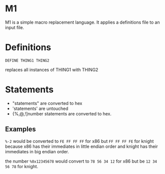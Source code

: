 # M1

M1 is a simple macro replacement language. It applies a definitions file to an input file.

# Definitions

```
DEFINE THING1 THING2
```

replaces all instances of THING1 with THING2

# Statements

* "statements" are converted to hex
* 'statements' are untouched
* {%,@,!]number statements are converted to hex.

## Examples

`%-2` would be converted to `FE FF FF FF` for x86 but `FF FF FF FE` for knight because x86 has their immediates in little endian order and knight has their immediates in big endian order.

the number `%0x12345678` would convert to `78 56 34 12` for x86 but be `12 34 56 78` for knight.
